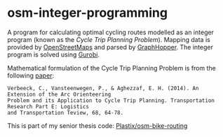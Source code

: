 # osm-integer-programming
A program for calculating optimal cycling routes modelled as an integer program (known as the *Cycle Trip Planning Problem*). Mapping data is provided by [OpenStreetMaps](https://www.openstreetmap.org/#) and parsed by [GraphHopper](https://github.com/graphhopper/graphhopper). The integer program is solved using [Gurobi](http://www.gurobi.com/).

Mathematical formulation of the Cycle Trip Planning Problem is from the following [paper](https://www.sciencedirect.com/science/article/pii/S1366554514000751):
```
Verbeeck, C., Vansteenwegen, P., & Aghezzaf, E. H. (2014). An Extension of the Arc Orienteering 
Problem and its Application to Cycle Trip Planning. Transportation Research Part E: Logistics 
and Transportation Teview, 68, 64-78.
```

This is part of my senior thesis code: [Plastix/osm-bike-routing](https://github.com/Plastix/osm-bike-routing)
